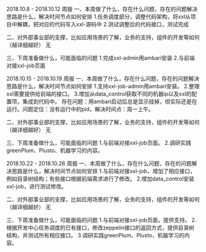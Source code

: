 2018.10.8 - 2018.10.12 周报
一、本周做了什么，存在什么问题，存在的问题解决思路是什么，解决时间节点如何安排 
1.任务调度部分，调整代码架构，将xxl从项目中解耦，把对应的代码写入xxl-源码中
2.测试调整后的代码接口，测试完成

二、对外部事业部的支撑，比如应用场景的了解，业务的支持，组件的开发等如何（越详细越好） 
		无
		
三、下周准备做什么，可能面临的问题 
1.完成xxl-admin用ambari安装
2.与前端对接xxl-job页面


2018.10.15 - 2018.10.19 周报
一、本周做了什么，存在什么问题，存在的问题解决思路是什么，解决时间节点如何安排 
1.支持xxl-job-admin用ambari安装。
2.整理xxl需要提供给前端的接口。
3.增加从data_control获取不同的机器ip以及xxl的配置项，集成到代码中。
存在问题：用ambari启动后总是显示挂掉，但实际还是在运行。问题定位：没有运行中的pid，解决时间点：周一上午。

二、对外部事业部的支撑，比如应用场景的了解，业务的支持，组件的开发等如何（越详细越好） 
无
		
三、下周准备做什么，可能面临的问题 
1.与前端对接xxl-job页面。
2.调研实践greenPlum、Plusto、机器学习的内容。


2018.10.22 - 2018.10.26 周报
一、本周做了什么，存在什么问题，存在的问题解决思路是什么，解决时间节点如何安排 
1.与前端对接xxl-job，增加了相应接口，例如目录树结构；有些接口根据前端需求进行了修改。
2.增加data_control安装xxl-job，进行测试修改。


二、对外部事业部的支撑，比如应用场景的了解，业务的支持，组件的开发等如何（越详细越好） 
无
		
三、下周准备做什么，可能面临的问题 
1.与前端对接xxl-job页面，提供支持。
2.根据开发中心任务调度的已有接口，修改zeppelin接口的返回方式，提供目录树结构，并测试所有相应接口。
3.调研实践greenPlum、Plusto、机器学习的内容。


